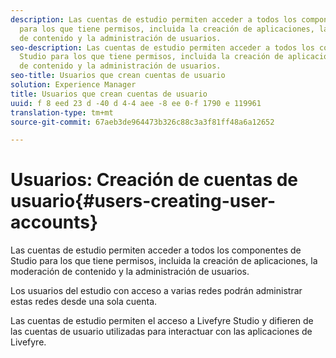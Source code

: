 ```yaml
---
description: Las cuentas de estudio permiten acceder a todos los componentes de Studio
  para los que tiene permisos, incluida la creación de aplicaciones, la moderación
  de contenido y la administración de usuarios.
seo-description: Las cuentas de estudio permiten acceder a todos los componentes de
  Studio para los que tiene permisos, incluida la creación de aplicaciones, la moderación
  de contenido y la administración de usuarios.
seo-title: Usuarios que crean cuentas de usuario
solution: Experience Manager
title: Usuarios que crean cuentas de usuario
uuid: f 8 eed 23 d -40 d 4-4 aee -8 ee 0-f 1790 e 119961
translation-type: tm+mt
source-git-commit: 67aeb3de964473b326c88c3a3f81ff48a6a12652

---
```



# Usuarios: Creación de cuentas de usuario{#users-creating-user-accounts}

Las cuentas de estudio permiten acceder a todos los componentes de Studio para los que tiene permisos, incluida la creación de aplicaciones, la moderación de contenido y la administración de usuarios.

Los usuarios del estudio con acceso a varias redes podrán administrar estas redes desde una sola cuenta.

Las cuentas de estudio permiten el acceso a Livefyre Studio y difieren de las cuentas de usuario utilizadas para interactuar con las aplicaciones de Livefyre.
